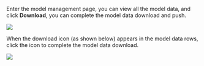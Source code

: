 Enter the model management page, you can view all the model data, and click **Download**, you can complete the model data download and push.

![](https://img1.jcloudcs.com/cms/bab0a024-bd14-4a67-80f3-ff0c5d33325b20170714160747.png)

When the download icon (as shown below) appears in the model data rows, click the icon to complete the model data download.

![](https://img1.jcloudcs.com/cms/fd3cff72-9884-4220-83d5-af02c1e8d22b20170714160753.png)